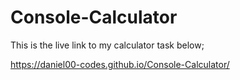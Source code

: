 # Console-Calculator
This is the live link to my calculator task below;

 https://daniel00-codes.github.io/Console-Calculator/
